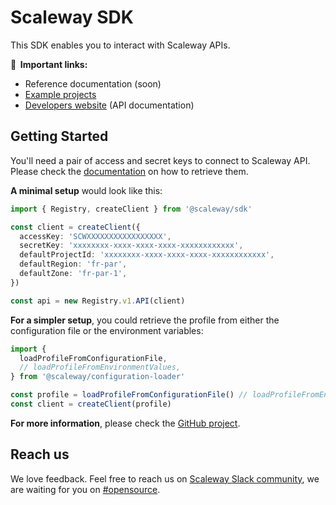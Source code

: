 # Scaleway SDK

This SDK enables you to interact with Scaleway APIs.

**🔗  Important links:**
* Reference documentation (soon)
* [Example projects](https://github.com/scaleway/scaleway-sdk-js/tree/master/examples)
* [Developers website](https://developers.scaleway.com) (API documentation)

## Getting Started

You'll need a pair of access and secret keys to connect to Scaleway API. Please check the [documentation](https://www.scaleway.com/docs/console/my-project/how-to/generate-api-key) on how to retrieve them.

**A minimal setup** would look like this:

```ts
import { Registry, createClient } from '@scaleway/sdk'

const client = createClient({
  accessKey: 'SCWXXXXXXXXXXXXXXXXX',
  secretKey: 'xxxxxxxx-xxxx-xxxx-xxxx-xxxxxxxxxxxx',
  defaultProjectId: 'xxxxxxxx-xxxx-xxxx-xxxx-xxxxxxxxxxxx',
  defaultRegion: 'fr-par',
  defaultZone: 'fr-par-1',
})

const api = new Registry.v1.API(client)
```

**For a simpler setup**, you could retrieve the profile from either the configuration file or the environment variables:

```ts
import { 
  loadProfileFromConfigurationFile, 
  // loadProfileFromEnvironmentValues,
} from '@scaleway/configuration-loader'

const profile = loadProfileFromConfigurationFile() // loadProfileFromEnvironmentValues()
const client = createClient(profile)
```

**For more information**, please check the [GitHub project](https://github.com/scaleway/scaleway-sdk-js).

## Reach us

We love feedback. Feel free to reach us on [Scaleway Slack community](https://slack.scaleway.com/), we are waiting for you on [#opensource](https://scaleway-community.slack.com/app_redirect?channel=opensource).
